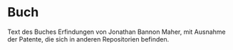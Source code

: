 # Buch
Text des Buches Erfindungen von Jonathan Bannon Maher, mit Ausnahme der Patente, die sich in anderen Repositorien befinden.
